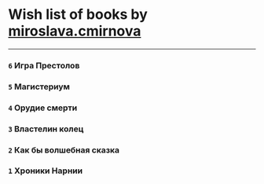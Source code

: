 # Wish list of books by [miroslava.cmirnova](http://vk.com/id231305029)
---

### `6` Игра Престолов

### `5` Магистериум

### `4` Орудие смерти

### `3` Властелин колец

### `2` Как бы волшебная сказка

### `1` Хроники Нарнии

